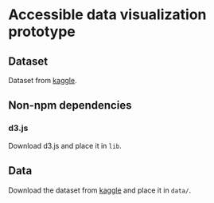 # Accessible data visualization prototype

## Dataset
Dataset from [kaggle](https://www.kaggle.com/datasets/mrpantherson/metal-by-nation).

## Non-npm dependencies
### d3.js
Download d3.js and place it in `lib`.

## Data
Download the dataset from [kaggle](https://www.kaggle.com/datasets/mrpantherson/metal-by-nation) and place it in `data/`.